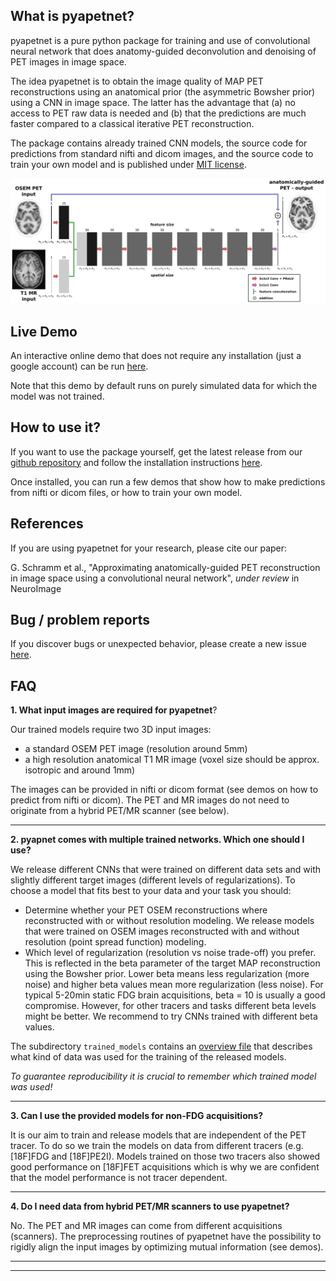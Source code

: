 ## What is pyapetnet?

pyapetnet is a pure python package for training and use of convolutional
neural network that does anatomy-guided deconvolution and denoising of PET images
in image space.

The idea pyapetnet is to obtain the image quality of MAP PET reconstructions
using an anatomical prior (the asymmetric Bowsher prior) using a CNN in image space.
The latter has the advantage that (a) no access to PET raw data is needed and (b)
that the predictions are much faster compared to a classical iterative PET reconstruction.

The package contains already trained CNN models, the source code for predictions
from standard nifti and dicom images, and the source code to train your own model
and is published under [MIT license](https://github.com/gschramm/pyapetnet/blob/master/LICENSE).

![architecture of pyapetnet](./figures/fig_1_apetnet.png)

## Live Demo

An interactive online demo that does not require any installation (just a google account)
can be run [here](https://colab.research.google.com/drive/17R84I3asw81FgbXUaqHMMkmA7HzwNvS2#scrollTo=crao9VE7Wiq3).

Note that this demo by default runs on purely simulated data for which the model was not trained.

## How to use it?

If you want to use the package yourself, get the latest release from our 
[github repository](https://github.com/gschramm/pyapetnet/releases) and follow the installation instructions [here](https://github.com/gschramm/pyapetnet/blob/master/LICENS/README.md).

Once installed, you can run a few demos that show how to make predictions from nifti or dicom
files, or how to train your own model.

## References

If you are using pyapetnet for your research, please cite our paper:

G. Schramm et al., "Approximating anatomically-guided PET reconstruction in image
space using a convolutional neural network", *under review* in NeuroImage

## Bug / problem reports

If you discover bugs or unexpected behavior, please create a new issue [here](https://github.com/gschramm/pyapetnet/issues).

## FAQ

**1. What input images are required for pyapetnet**?

Our trained models require two 3D input images:

* a standard OSEM PET image (resolution around 5mm)
* a high resolution anatomical T1 MR image (voxel size should be approx. isotropic and around 1mm) 

The images can be provided in nifti or dicom format (see demos on how to predict from nifti or dicom).
The PET and MR images do not need to originate from a hybrid PET/MR scanner (see below).

---

**2. pyapnet comes with multiple trained networks. Which one should I use?**

We release different CNNs that were trained on different data sets and with slightly different target images (different levels of regularizations). To choose a model that fits best to your data and your task you should:

* Determine whether your PET OSEM reconstructions where reconstructed with or without resolution modeling. We release models that were trained on OSEM images reconstructed with and without resolution (point spread function) modeling.
* Which level of regularization (resolution vs noise trade-off) you prefer. This is reflected in the beta parameter of the target MAP reconstruction using the Bowsher prior. Lower beta means less regularization (more noise) and higher beta values mean more regularization (less noise). For typical 5-20min static FDG brain acquisitions, beta = 10 is usually a good compromise. However, for other tracers and tasks different beta levels might be better. We recommend to try CNNs trained with different beta values.

The subdirectory ```trained_models``` contains an [overview file](pyapetnet/trained_models/model_description.md) that describes what kind of data was used for the training of the released models.

*To guarantee reproducibility it is crucial to remember which trained model was used!*

---

**3. Can I use the provided models for non-FDG acquisitions?**

It is our aim to train and release models that are independent of the PET tracer. To do so we train the models on data from different tracers (e.g. [18F]FDG and [18F]PE2I). Models trained on those two tracers also showed good performance on [18F]FET acquisitions which is why we are confident that the model performance is not tracer dependent.

---

**4. Do I need data from hybrid PET/MR scanners to use pyapetnet?**

No. The PET and MR images can come from different acquisitions (scanners). The preprocessing routines of pyapetnet have the possibility to rigidly align the input images by optimizing mutual information (see demos).

---

---

